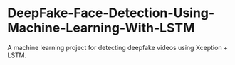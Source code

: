 # DeepFake-Face-Detection-Using-Machine-Learning-With-LSTM
A machine learning project for detecting deepfake videos using Xception + LSTM.
